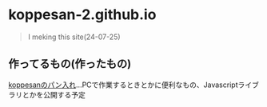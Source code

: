 # koppesan-2.github.io
> I meking this site(24-07-25)  

## 作ってるもの(作ったもの)
[koppesanのパン入れ](https://koppesan-2.github.io/githubpages/README.md)...PCで作業するときとかに便利なもの、Javascriptライブラリとかを公開する予定